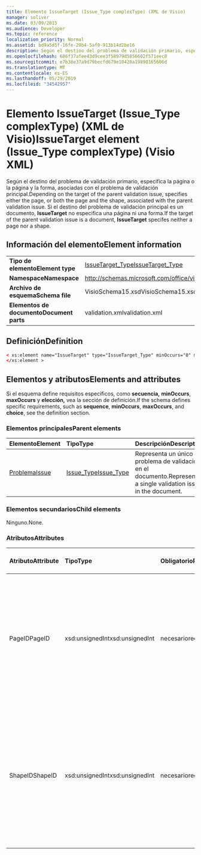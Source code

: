 ```yaml
---
title: Elemento IssueTarget (Issue_Type complexType) (XML de Visio)
manager: soliver
ms.date: 03/09/2015
ms.audience: Developer
ms.topic: reference
localization_priority: Normal
ms.assetid: bd9a5d5f-16fe-29b4-5af0-913b14d2be16
description: Según el destino del problema de validación primario, especifica la página o la página y la forma, asociadas con el problema de validación principal. Si el destino del problema de validación principal es un documento, IssueTarget no especifica una página ni una forma.
ms.openlocfilehash: 686f37afee43d9cee3f58979d5856602f571eec8
ms.sourcegitcommit: e7b38e37a9d79becfd679e10420a19890165606d
ms.translationtype: MT
ms.contentlocale: es-ES
ms.lasthandoff: 05/29/2019
ms.locfileid: "34542957"
---
```

# <a name="issuetarget-element-issue_type-complextype-visio-xml"></a><span data-ttu-id="dac28-104">Elemento IssueTarget (Issue_Type complexType) (XML de Visio)</span><span class="sxs-lookup"><span data-stu-id="dac28-104">IssueTarget element (Issue_Type complexType) (Visio XML)</span></span>

<span data-ttu-id="dac28-105">Según el destino del problema de validación primario, especifica la página o la página y la forma, asociadas con el problema de validación principal.</span><span class="sxs-lookup"><span data-stu-id="dac28-105">Depending on the target of the parent validation issue, specifies either the page, or both the page and the shape, associated with the parent validation issue.</span></span> <span data-ttu-id="dac28-106">Si el destino del problema de validación principal es un documento, **IssueTarget** no especifica una página ni una forma.</span><span class="sxs-lookup"><span data-stu-id="dac28-106">If the target of the parent validation issue is a document, **IssueTarget** specifes neither a page nor a shape.</span></span> 
  
## <a name="element-information"></a><span data-ttu-id="dac28-107">Información del elemento</span><span class="sxs-lookup"><span data-stu-id="dac28-107">Element information</span></span>

|||
|:-----|:-----|
|<span data-ttu-id="dac28-108">**Tipo de elemento**</span><span class="sxs-lookup"><span data-stu-id="dac28-108">**Element type**</span></span> <br/> |[<span data-ttu-id="dac28-109">IssueTarget_Type</span><span class="sxs-lookup"><span data-stu-id="dac28-109">IssueTarget_Type</span></span>](issuetarget_type-complextypevisio-xml.md) <br/> |
|<span data-ttu-id="dac28-110">**Namespace**</span><span class="sxs-lookup"><span data-stu-id="dac28-110">**Namespace**</span></span> <br/> |http://schemas.microsoft.com/office/visio/2012/main  <br/> |
|<span data-ttu-id="dac28-111">**Archivo de esquema**</span><span class="sxs-lookup"><span data-stu-id="dac28-111">**Schema file**</span></span> <br/> |<span data-ttu-id="dac28-112">VisioSchema15.xsd</span><span class="sxs-lookup"><span data-stu-id="dac28-112">VisioSchema15.xsd</span></span>  <br/> |
|<span data-ttu-id="dac28-113">**Elementos de documento**</span><span class="sxs-lookup"><span data-stu-id="dac28-113">**Document parts**</span></span> <br/> |<span data-ttu-id="dac28-114">validation.xml</span><span class="sxs-lookup"><span data-stu-id="dac28-114">validation.xml</span></span>  <br/> |
   
## <a name="definition"></a><span data-ttu-id="dac28-115">Definición</span><span class="sxs-lookup"><span data-stu-id="dac28-115">Definition</span></span>

```XML
< xs:element name="IssueTarget" type="IssueTarget_Type" minOccurs="0" maxOccurs="1" >
</xs:element >
```

## <a name="elements-and-attributes"></a><span data-ttu-id="dac28-116">Elementos y atributos</span><span class="sxs-lookup"><span data-stu-id="dac28-116">Elements and attributes</span></span>

<span data-ttu-id="dac28-117">Si el esquema define requisitos específicos, como **secuencia,** **minOccurs**, **maxOccurs** y **elección,** vea la sección de definición.</span><span class="sxs-lookup"><span data-stu-id="dac28-117">If the schema defines specific requirements, such as **sequence**, **minOccurs**, **maxOccurs**, and **choice**, see the definition section.</span></span> 
  
### <a name="parent-elements"></a><span data-ttu-id="dac28-118">Elementos principales</span><span class="sxs-lookup"><span data-stu-id="dac28-118">Parent elements</span></span>

|<span data-ttu-id="dac28-119">**Elemento**</span><span class="sxs-lookup"><span data-stu-id="dac28-119">**Element**</span></span>|<span data-ttu-id="dac28-120">**Tipo**</span><span class="sxs-lookup"><span data-stu-id="dac28-120">**Type**</span></span>|<span data-ttu-id="dac28-121">**Descripción**</span><span class="sxs-lookup"><span data-stu-id="dac28-121">**Description**</span></span>|
|:-----|:-----|:-----|
|[<span data-ttu-id="dac28-122">Problema</span><span class="sxs-lookup"><span data-stu-id="dac28-122">Issue</span></span>](issue-element-issues_type-complextypevisio-xml.md) <br/> |[<span data-ttu-id="dac28-123">Issue_Type</span><span class="sxs-lookup"><span data-stu-id="dac28-123">Issue_Type</span></span>](issue_type-complextypevisio-xml.md) <br/> |<span data-ttu-id="dac28-124">Representa un único problema de validación en el documento.</span><span class="sxs-lookup"><span data-stu-id="dac28-124">Represents a single validation issue in the document.</span></span>  <br/> |
   
### <a name="child-elements"></a><span data-ttu-id="dac28-125">Elementos secundarios</span><span class="sxs-lookup"><span data-stu-id="dac28-125">Child elements</span></span>

<span data-ttu-id="dac28-126">Ninguno.</span><span class="sxs-lookup"><span data-stu-id="dac28-126">None.</span></span>
  
### <a name="attributes"></a><span data-ttu-id="dac28-127">Atributos</span><span class="sxs-lookup"><span data-stu-id="dac28-127">Attributes</span></span>

|<span data-ttu-id="dac28-128">**Atributo**</span><span class="sxs-lookup"><span data-stu-id="dac28-128">**Attribute**</span></span>|<span data-ttu-id="dac28-129">**Tipo**</span><span class="sxs-lookup"><span data-stu-id="dac28-129">**Type**</span></span>|<span data-ttu-id="dac28-130">**Obligatorio**</span><span class="sxs-lookup"><span data-stu-id="dac28-130">**Required**</span></span>|<span data-ttu-id="dac28-131">**Descripción**</span><span class="sxs-lookup"><span data-stu-id="dac28-131">**Description**</span></span>|<span data-ttu-id="dac28-132">**Posibles valores**</span><span class="sxs-lookup"><span data-stu-id="dac28-132">**Possible values**</span></span>|
|:-----|:-----|:-----|:-----|:-----|
|<span data-ttu-id="dac28-133">PageID</span><span class="sxs-lookup"><span data-stu-id="dac28-133">PageID</span></span>  <br/> |<span data-ttu-id="dac28-134">xsd:unsignedInt</span><span class="sxs-lookup"><span data-stu-id="dac28-134">xsd:unsignedInt</span></span>  <br/> |<span data-ttu-id="dac28-135">necesario</span><span class="sxs-lookup"><span data-stu-id="dac28-135">required</span></span>  <br/> |<span data-ttu-id="dac28-136">Especifica el identificador único de la página que está asociada con el problema de validación principal.</span><span class="sxs-lookup"><span data-stu-id="dac28-136">Specifies the unique identifier of the page that is associated with the parent validation issue.</span></span> <span data-ttu-id="dac28-137">Si el destino es el documento, el valor pageID puede ser 0xFFFFFFFF.</span><span class="sxs-lookup"><span data-stu-id="dac28-137">If the target is the document, the PageID value can be 0xFFFFFFFF.</span></span>  <br/> |<span data-ttu-id="dac28-138">Valores del tipo xsd:unsignedInt.</span><span class="sxs-lookup"><span data-stu-id="dac28-138">Values of the xsd:unsignedInt type.</span></span>  <br/> |
|<span data-ttu-id="dac28-139">ShapeID</span><span class="sxs-lookup"><span data-stu-id="dac28-139">ShapeID</span></span>  <br/> |<span data-ttu-id="dac28-140">xsd:unsignedInt</span><span class="sxs-lookup"><span data-stu-id="dac28-140">xsd:unsignedInt</span></span>  <br/> |<span data-ttu-id="dac28-141">necesario</span><span class="sxs-lookup"><span data-stu-id="dac28-141">required</span></span>  <br/> |<span data-ttu-id="dac28-142">Especifica el identificador único de la forma que está asociada con el problema de validación principal.</span><span class="sxs-lookup"><span data-stu-id="dac28-142">Specifies the unique identifier of the shape that is associated with the parent validation issue.</span></span> <span data-ttu-id="dac28-143">Si el destino es el documento o una página, el valor de ShapeID puede ser 0xFFFFFFFF.</span><span class="sxs-lookup"><span data-stu-id="dac28-143">If the target is the document or a page, the ShapeID value can be 0xFFFFFFFF.</span></span>  <br/> |<span data-ttu-id="dac28-144">Valores del tipo xsd:unsignedInt.</span><span class="sxs-lookup"><span data-stu-id="dac28-144">Values of the xsd:unsignedInt type.</span></span>  <br/> |
   

